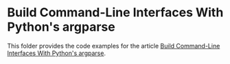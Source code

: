 # Build Command-Line Interfaces With Python's argparse

This folder provides the code examples for the article [Build Command-Line Interfaces With Python's argparse](https://realpython.com/command-line-interfaces-python-argparse/).
